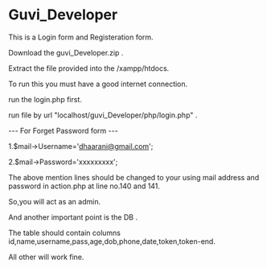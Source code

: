 # Guvi_Developer

This is a Login form and Registeration form.

Download the guvi_Developer.zip .

Extract the file provided into the /xampp/htdocs.

To run this you must have a good internet connection.

run the login.php first.

run file by url "localhost/guvi_Developer/php/login.php" . 

--- For Forget Password form ---

  1.$mail->Username='dhaarani@gmail.com';
  
  2.$mail->Password='xxxxxxxxx';
  
  The above mention lines should be changed to your using mail address and password in action.php at line no.140 and 141.
  
  So,you will act as an admin.
  
  And another important point is the DB .
  
  The table should contain columns id,name,username,pass,age,dob,phone,date,token,token-end. 
  
  All other will work fine.
